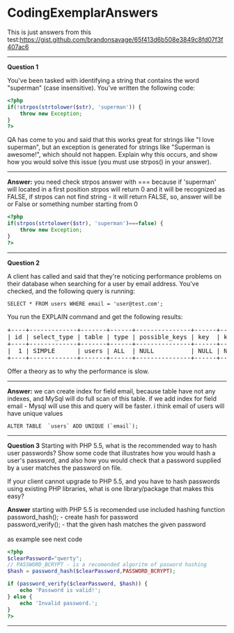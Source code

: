 # CodingExemplarAnswers
This is just answers from this test:https://gist.github.com/brandonsavage/65f413d6b508e3849c8fd07f3f407ac6
<hr>
<strong>Question 1</strong>

You've been tasked with identifying a string that contains the word "superman" (case insensitive). You've written the following code:
<br>
```php
<?php
if(!strpos(strtolower($str), 'superman')) {
    throw new Exception;
}
?>
```
QA has come to you and said that this works great for strings like "I love superman", but an exception is generated for strings like "Superman is awesome!", which should not happen. Explain why this occurs, and show how you would solve this issue (you must use strpos() in your answer).
****************************************************************************************************
<strong>Answer:</strong>
you need check strpos answer with === because if 'superman' will located in a first position strpos will return 0 and it will be recognized as FALSE, if strpos can not find string - it will return FALSE, so, answer will be or False or something number starting from 0
```php
<?php
if(strpos(strtolower($str), 'superman')===false) {
    throw new Exception;
}
?>
```

<hr>
<strong>Question 2</strong>

A client has called and said that they're noticing performance problems on their database when searching for a user by email address. You've checked, and the following query is running:<br>
```mysql
SELECT * FROM users WHERE email = 'user@test.com';
```
You run the EXPLAIN command and get the following results:<br>
<pre>
+----+-------------+-------+------+---------------+------+---------+------+-------+-------------+
| id | select_type | table | type | possible_keys | key  | key_len | ref  | rows  | Extra       |
+----+-------------+-------+------+---------------+------+---------+------+-------+-------------+
|  1 | SIMPLE      | users | ALL  | NULL          | NULL | NULL    | NULL | 10320 | Using where |
+----+-------------+-------+------+---------------+------+---------+------+-------+-------------+
</pre>
Offer a theory as to why the performance is slow.
****************************************************************************************************
<strong>Answer:</strong>
we can create index for field email, because table have not any indexes, and MySql will do full scan of this table. if we add index for field email - Mysql will use this and query will be faster. i think email of users will have unique values<br>
```mysql
ALTER TABLE  `users` ADD UNIQUE (`email`);
```

<hr>
<strong>Question 3</strong>
Starting with PHP 5.5, what is the recommended way to hash user passwords? Show some code that illustrates how you would hash a user's password, and also how you would check that a password supplied by a user matches the password on file.

If your client cannot upgrade to PHP 5.5, and you have to hash passwords using existing PHP libraries, what is one library/package that makes this easy?

<strong>Answer</strong>
starting with PHP 5.5 is recomended use included hashing function<br>
password_hash();  - create hash for password<br>
password_verify(); - that the given hash matches the given password<br>
<br>
as example see next code<br>
```php
<?php
$clearPassword="qwerty";
// PASSWORD_BCRYPT - is a recomended algoritm of pasword hashing
$hash = password_hash($clearPassword,PASSWORD_BCRYPT);

if (password_verify($clearPassword, $hash)) {
    echo 'Password is valid!';
} else {
    echo 'Invalid password.';
}
?>
```
<hr>
